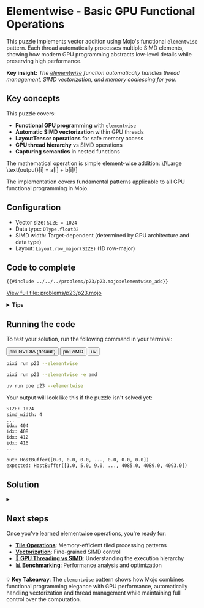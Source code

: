 # Elementwise - Basic GPU Functional Operations

This puzzle implements vector addition using Mojo's functional `elementwise` pattern. Each thread automatically processes multiple SIMD elements, showing how modern GPU programming abstracts low-level details while preserving high performance.

**Key insight:** _The [elementwise](https://docs.modular.com/mojo/stdlib/algorithm/functional/elementwise/) function automatically handles thread management, SIMD vectorization, and memory coalescing for you._

## Key concepts

This puzzle covers:

- **Functional GPU programming** with `elementwise`
- **Automatic SIMD vectorization** within GPU threads
- **LayoutTensor operations** for safe memory access
- **GPU thread hierarchy** vs SIMD operations
- **Capturing semantics** in nested functions

The mathematical operation is simple element-wise addition:
\\[\Large \text{output}[i] = a[i] + b[i]\\]

The implementation covers fundamental patterns applicable to all GPU functional programming in Mojo.

## Configuration

- Vector size: `SIZE = 1024`
- Data type: `DType.float32`
- SIMD width: Target-dependent (determined by GPU architecture and data type)
- Layout: `Layout.row_major(SIZE)` (1D row-major)

## Code to complete

```mojo
{{#include ../../../problems/p23/p23.mojo:elementwise_add}}
```

<a href="{{#include ../_includes/repo_url.md}}/blob/main/problems/p23/p23.mojo" class="filename">View full file: problems/p23/p23.mojo</a>

<details>
<summary><strong>Tips</strong></summary>

<div class="solution-tips">

### 1. **Understanding the function structure**

The `elementwise` function expects a nested function with this exact signature:

```mojo
@parameter
@always_inline
fn your_function[simd_width: Int, rank: Int](indices: IndexList[rank]) capturing -> None:
    # Your implementation here
```

**Why each part matters:**

- `@parameter`: Enables compile-time specialization for optimal GPU code generation
- `@always_inline`: Forces inlining to eliminate function call overhead in GPU kernels
- `capturing`: Allows access to variables from the outer scope (the input/output tensors)
- `IndexList[rank]`: Provides multi-dimensional indexing (rank=1 for vectors, rank=2 for matrices)

### 2. **Index extraction and SIMD processing**

```mojo
idx = indices[0]  # Extract linear index for 1D operations
```

This `idx` represents the **starting position** for a SIMD vector, not a single element. If `SIMD_WIDTH=4` (GPU-dependent), then:

- Thread 0 processes elements `[0, 1, 2, 3]` starting at `idx=0`
- Thread 1 processes elements `[4, 5, 6, 7]` starting at `idx=4`
- Thread 2 processes elements `[8, 9, 10, 11]` starting at `idx=8`
- And so on...

### 3. **SIMD loading pattern**

```mojo
a_simd = a.load[simd_width](idx, 0)  # Load 4 consecutive floats (GPU-dependent)
b_simd = b.load[simd_width](idx, 0)  # Load 4 consecutive floats (GPU-dependent)
```

The second parameter `0` is the dimension offset (always 0 for 1D vectors). This loads a **vectorized chunk** of data in a single operation. The exact number of elements loaded depends on your GPU's SIMD capabilities.

### 4. **Vector arithmetic**

```mojo
result = a_simd + b_simd  # SIMD addition of 4 elements simultaneously (GPU-dependent)
```

This performs element-wise addition across the entire SIMD vector in parallel - much faster than 4 separate scalar additions.

### 5. **SIMD storing**

```mojo
output.store[simd_width](idx, 0, result)  # Store 4 results at once (GPU-dependent)
```

Writes the entire SIMD vector back to memory in one operation.

### 6. **Calling the elementwise function**

```mojo
elementwise[your_function, SIMD_WIDTH, target="gpu"](total_size, ctx)
```

- `total_size` should be `a.size()` to process all elements
- The GPU automatically determines how many threads to launch: `total_size // SIMD_WIDTH`

### 7. **Key debugging insight**

Notice the `print("idx:", idx)` in the template. When you run it, you'll see:

```
idx: 0, idx: 4, idx: 8, idx: 12, ...
```

This shows that each thread handles a different SIMD chunk, automatically spaced by `SIMD_WIDTH` (which is GPU-dependent).

</div>
</details>

## Running the code

To test your solution, run the following command in your terminal:

<div class="code-tabs" data-tab-group="package-manager">
  <div class="tab-buttons">
    <button class="tab-button">pixi NVIDIA (default)</button>
    <button class="tab-button">pixi AMD</button>
    <button class="tab-button">uv</button>
  </div>
  <div class="tab-content">

```bash
pixi run p23 --elementwise
```

  </div>
  <div class="tab-content">

```bash
pixi run p23 --elementwise -e amd
```

  </div>
  <div class="tab-content">

```bash
uv run poe p23 --elementwise
```

  </div>
</div>

Your output will look like this if the puzzle isn't solved yet:

```txt
SIZE: 1024
simd_width: 4
...
idx: 404
idx: 408
idx: 412
idx: 416
...

out: HostBuffer([0.0, 0.0, 0.0, ..., 0.0, 0.0, 0.0])
expected: HostBuffer([1.0, 5.0, 9.0, ..., 4085.0, 4089.0, 4093.0])
```

## Solution

<details class="solution-details">
<summary></summary>

```mojo
{{#include ../../../solutions/p23/p23.mojo:elementwise_add_solution}}
```

<div class="solution-explanation">

The elementwise functional pattern in Mojo introduces several fundamental concepts for modern GPU programming:

### 1. **Functional abstraction philosophy**

The `elementwise` function represents a paradigm shift from traditional GPU programming:

**Traditional CUDA/HIP approach:**

```mojo
# Manual thread management
idx = thread_idx.x + block_idx.x * block_dim.x
if idx < size:
    output[idx] = a[idx] + b[idx];  // Scalar operation
```

**Mojo functional approach:**

```mojo
# Automatic management + SIMD vectorization
elementwise[add_function, simd_width, target="gpu"](size, ctx)
```

**What `elementwise` abstracts away:**

- **Thread grid configuration**: No need to calculate block/grid dimensions
- **Bounds checking**: Automatic handling of array boundaries
- **Memory coalescing**: Optimal memory access patterns built-in
- **SIMD orchestration**: Vectorization handled transparently
- **GPU target selection**: Works across different GPU architectures

### 2. **Deep dive: nested function architecture**

```mojo
@parameter
@always_inline
fn add[simd_width: Int, rank: Int](indices: IndexList[rank]) capturing -> None:
```

**Parameter Analysis:**

- **`@parameter`**: This decorator provides **compile-time specialization**. The function is generated separately for each unique `simd_width` and `rank`, allowing aggressive optimization.
- **`@always_inline`**: Critical for GPU performance - eliminates function call overhead by embedding the code directly into the kernel.
- **`capturing`**: Enables **lexical scoping** - the inner function can access variables from the outer scope without explicit parameter passing.
- **`IndexList[rank]`**: Provides **dimension-agnostic indexing** - the same pattern works for 1D vectors, 2D matrices, 3D tensors, etc.

### 3. **SIMD execution model deep dive**

```mojo
idx = indices[0]                          # Linear index: 0, 4, 8, 12... (GPU-dependent spacing)
a_simd = a.load[simd_width](idx, 0)       # Load: [a[0:4], a[4:8], a[8:12]...] (4 elements per load)
b_simd = b.load[simd_width](idx, 0)       # Load: [b[0:4], b[4:8], b[8:12]...] (4 elements per load)
ret = a_simd + b_simd                     # SIMD: 4 additions in parallel (GPU-dependent)
output.store[simd_width](idx, 0, ret)     # Store: 4 results simultaneously (GPU-dependent)
```

**Execution Hierarchy Visualization:**

```
GPU Architecture:
├── Grid (entire problem)
│   ├── Block 1 (multiple warps)
│   │   ├── Warp 1 (32 threads) --> We'll learn about Warp in the next Part VI
│   │   │   ├── Thread 1 → SIMD[4 elements]  ← Our focus (GPU-dependent width)
│   │   │   ├── Thread 2 → SIMD[4 elements]
│   │   │   └── ...
│   │   └── Warp 2 (32 threads)
│   └── Block 2 (multiple warps)
```

**For a 1024-element vector with SIMD_WIDTH=4 (example GPU):**

- **Total SIMD operations needed**: 1024 ÷ 4 = 256
- **GPU launches**: 256 threads (1024 ÷ 4)
- **Each thread processes**: Exactly 4 consecutive elements
- **Memory bandwidth**: SIMD_WIDTH× improvement over scalar operations

**Note**: SIMD width varies by GPU architecture (e.g., 4 for some GPUs, 8 for RTX 4090, 16 for A100).

### 4. **Memory access pattern analysis**

```mojo
a.load[simd_width](idx, 0)  // Coalesced memory access
```

**Memory Coalescing Benefits:**

- **Sequential access**: Threads access consecutive memory locations
- **Cache optimization**: Maximizes L1/L2 cache hit rates
- **Bandwidth utilization**: Achieves near-theoretical memory bandwidth
- **Hardware efficiency**: GPU memory controllers optimized for this pattern

**Example for SIMD_WIDTH=4 (GPU-dependent):**

```
Thread 0: loads a[0:4]   → Memory bank 0-3
Thread 1: loads a[4:8]   → Memory bank 4-7
Thread 2: loads a[8:12]  → Memory bank 8-11
...
Result: Optimal memory controller utilization
```

### 5. **Performance characteristics & optimization**

**Computational Intensity Analysis (for SIMD_WIDTH=4):**

- **Arithmetic operations**: 1 SIMD addition per 4 elements
- **Memory operations**: 2 SIMD loads + 1 SIMD store per 4 elements
- **Arithmetic intensity**: 1 add ÷ 3 memory ops = 0.33 (memory-bound)

**Why This Is Memory-Bound:**

```
Memory bandwidth >>> Compute capability for simple operations
```

**Optimization Implications:**

- Focus on memory access patterns rather than arithmetic optimization
- SIMD vectorization provides the primary performance benefit
- Memory coalescing is critical for performance
- Cache locality matters more than computational complexity

### 6. **Scaling and adaptability**

**Automatic Hardware Adaptation:**

```mojo
alias SIMD_WIDTH = simd_width_of[dtype, target = _get_gpu_target()]()
```

- **GPU-specific optimization**: SIMD width adapts to hardware (e.g., 4 for some cards, 8 for RTX 4090, 16 for A100)
- **Data type awareness**: Different SIMD widths for float32 vs float16
- **Compile-time optimization**: Zero runtime overhead for hardware detection

**Scalability Properties:**

- **Thread count**: Automatically scales with problem size
- **Memory usage**: Linear scaling with input size
- **Performance**: Near-linear speedup until memory bandwidth saturation

### 7. **Advanced insights: why this pattern matters**

**Foundation for Complex Operations:**
This elementwise pattern is the building block for:

- **Reduction operations**: Sum, max, min across large arrays
- **Broadcast operations**: Scalar-to-vector operations
- **Complex transformations**: Activation functions, normalization
- **Multi-dimensional operations**: Matrix operations, convolutions

**Compared to Traditional Approaches:**

```mojo
// Traditional: Error-prone, verbose, hardware-specific
__global__ void add_kernel(float* output, float* a, float* b, int size) {
    int idx = blockIdx.x * blockDim.x + threadIdx.x;
    if (idx < size) {
        output[idx] = a[idx] + b[idx];  // No vectorization
    }
}

// Mojo: Safe, concise, automatically vectorized
elementwise[add, SIMD_WIDTH, target="gpu"](size, ctx)
```

**Benefits of Functional Approach:**

- **Safety**: Automatic bounds checking prevents buffer overruns
- **Portability**: Same code works across GPU vendors/generations
- **Performance**: Compiler optimizations often exceed hand-tuned code
- **Maintainability**: Clean abstractions reduce debugging complexity
- **Composability**: Easy to combine with other functional operations

This pattern represents the future of GPU programming - high-level abstractions that don't sacrifice performance, making GPU computing accessible while maintaining optimal efficiency.

</div>
</details>

## Next steps

Once you've learned elementwise operations, you're ready for:

- **[Tile Operations](./tile.md)**: Memory-efficient tiled processing patterns
- **[Vectorization](./vectorize.md)**: Fine-grained SIMD control
- **[🧠 GPU Threading vs SIMD](./gpu-thread-vs-simd.md)**: Understanding the execution hierarchy
- **[📊 Benchmarking](./benchmarking.md)**: Performance analysis and optimization

💡 **Key Takeaway**: The `elementwise` pattern shows how Mojo combines functional programming elegance with GPU performance, automatically handling vectorization and thread management while maintaining full control over the computation.
